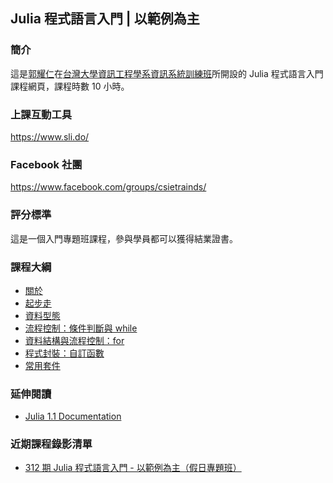 ## Julia 程式語言入門 | 以範例為主

### 簡介

這是[郭耀仁](https://www.facebook.com/yaojen.kuo.1)在[台灣大學資訊工程學系資訊系統訓練班](https://www.csie.ntu.edu.tw/train/)所開設的 Julia 程式語言入門課程網頁，課程時數 10 小時。

### 上課互動工具

<https://www.sli.do/>

### Facebook 社團

<https://www.facebook.com/groups/csietrainds/>

### 評分標準

這是一個入門專題班課程，參與學員都可以獲得結業證書。

### 課程大綱

- [關於](00-about.slides.html)
- [起步走](01-getting-started.slides.html)
- [資料型態](02-data-types.slides.html)
- [流程控制：條件判斷與 while](03-control-flow-conditionals-while.slides.html)
- [資料結構與流程控制：for](04-data-structures-for.slides.html)
- [程式封裝：自訂函數](05-code-packaging-functions.slides.html)
- [常用套件]()

### 延伸閱讀

- [Julia 1.1 Documentation](https://docs.julialang.org/en/v1/)

### 近期課程錄影清單

- [312 期 Julia 程式語言入門 - 以範例為主（假日專題班）](https://www.youtube.com/playlist?list=PLEq7iw5uOtuU-zU66pGM_aUV6gAQh1m4R)